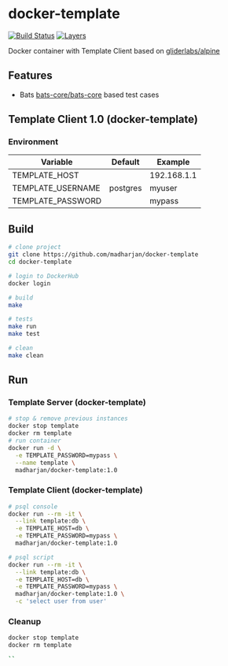 # docker-template

[![Build Status](https://travis-ci.com/madharjan/docker-template.svg?branch=master)](https://travis-ci.com/madharjan/docker-template)
[![Layers](https://images.microbadger.com/badges/image/madharjan/docker-template.svg)](http://microbadger.com/images/madharjan/docker-template)

Docker container with Template Client based on [gliderlabs/alpine](https://github.com/gliderlabs/docker-alpine/)

## Features

* Bats [bats-core/bats-core](https://github.com/bats-core/bats-core) based test cases

## Template Client 1.0 (docker-template)

### Environment

| Variable             | Default      | Example        |
|----------------------|--------------|----------------|
| TEMPLATE_HOST        |              | 192.168.1.1    |
| TEMPLATE_USERNAME    | postgres     | myuser         |
| TEMPLATE_PASSWORD    |              | mypass         |

## Build

```bash
# clone project
git clone https://github.com/madharjan/docker-template
cd docker-template

# login to DockerHub
docker login

# build
make

# tests
make run
make test

# clean
make clean
```

## Run

### Template Server (docker-template)

```bash
# stop & remove previous instances
docker stop template
docker rm template
# run container
docker run -d \
  -e TEMPLATE_PASSWORD=mypass \
  --name template \
  madharjan/docker-template:1.0
```

### Template Client (docker-template)

```bash
# psql console
docker run --rm -it \
  --link template:db \
  -e TEMPLATE_HOST=db \
  -e TEMPLATE_PASSWORD=mypass \
  madharjan/docker-template:1.0

# psql script
docker run --rm -it \
  --link template:db \
  -e TEMPLATE_HOST=db \
  -e TEMPLATE_PASSWORD=mypass \
  madharjan/docker-template:1.0 \
  -c 'select user from user'
```

### Cleanup

```bash
docker stop template
docker rm template

``
